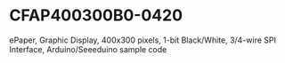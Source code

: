 # CFAP400300B0-0420
ePaper, Graphic Display, 400x300 pixels, 1-bit Black/White, 3/4-wire SPI Interface, Arduino/Seeeduino sample code
